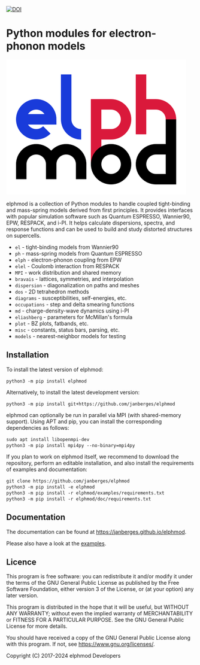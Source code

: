 [![DOI](https://zenodo.org/badge/DOI/10.5281/zenodo.5919991.svg)](https://doi.org/10.5281/zenodo.5919991)

# Python modules for electron-phonon models

![elphmod logo](https://raw.githubusercontent.com/janberges/elphmod/master/logo/elphmod.svg)

elphmod is a collection of Python modules to handle coupled tight-binding and
mass-spring models derived from first principles. It provides interfaces with
popular simulation software such as Quantum ESPRESSO, Wannier90, EPW, RESPACK,
and i-PI. It helps calculate dispersions, spectra, and response functions and
can be used to build and study distorted structures on supercells.

* `el` - tight-binding models from Wannier90
* `ph` - mass-spring models from Quantum ESPRESSO
* `elph` - electron-phonon coupling from EPW
* `elel` - Coulomb interaction from RESPACK
* `MPI` - work distribution and shared memory
* `bravais` - lattices, symmetries, and interpolation
* `dispersion` - diagonalization on paths and meshes
* `dos` - 2D tetrahedron methods
* `diagrams` - susceptibilities, self-energies, etc.
* `occupations` - step and delta smearing functions
* `md` - charge-density-wave dynamics using i-PI
* `eliashberg` - parameters for McMillan's formula
* `plot` - BZ plots, fatbands, etc.
* `misc` - constants, status bars, parsing, etc.
* `models` - nearest-neighbor models for testing

## Installation

To install the latest version of elphmod:

    python3 -m pip install elphmod

Alternatively, to install the latest development version:

    python3 -m pip install git+https://github.com/janberges/elphmod

elphmod can optionally be run in parallel via MPI (with shared-memory support).
Using APT and pip, you can install the corresponding dependencies as follows:

    sudo apt install libopenmpi-dev
    python3 -m pip install mpi4py --no-binary=mpi4py

If you plan to work on elphmod itself, we recommend to download the repository,
perform an editable installation, and also install the requirements of examples
and documentation:

    git clone https://github.com/janberges/elphmod
    python3 -m pip install -e elphmod
    python3 -m pip install -r elphmod/examples/requirements.txt
    python3 -m pip install -r elphmod/doc/requirements.txt

## Documentation

The documentation can be found at <https://janberges.github.io/elphmod>.

Please also have a look at the [examples](examples).

## Licence

This program is free software: you can redistribute it and/or modify it under
the terms of the GNU General Public License as published by the Free Software
Foundation, either version 3 of the License, or (at your option) any later
version.

This program is distributed in the hope that it will be useful, but WITHOUT ANY
WARRANTY; without even the implied warranty of MERCHANTABILITY or FITNESS FOR A
PARTICULAR PURPOSE. See the GNU General Public License for more details.

You should have received a copy of the GNU General Public License along with
this program. If not, see <https://www.gnu.org/licenses/>.

Copyright (C) 2017-2024 elphmod Developers
